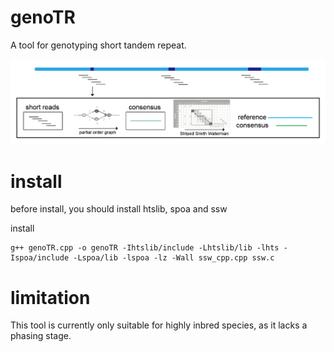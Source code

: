 # genoTR
A tool for genotyping short tandem repeat.

![alt text](https://github.com/Wenfei-Xian/genoTR/blob/main/Picture1.png)

# install
before install, you should install htslib, spoa and ssw

install
```
g++ genoTR.cpp -o genoTR -Ihtslib/include -Lhtslib/lib -lhts -Ispoa/include -Lspoa/lib -lspoa -lz -Wall ssw_cpp.cpp ssw.c
```

# limitation
This tool is currently only suitable for highly inbred species, as it lacks a phasing stage.
